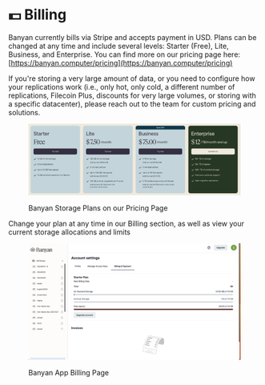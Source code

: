 # 💵 Billing

Banyan currently bills via Stripe and accepts payment in USD. Plans can be changed at any time and include several levels: Starter (Free), Lite, Business, and Enterprise. You can find more on our pricing page here:  [https://banyan.computer/pricing](https://banyan.computer/pricing)

If you're storing a very large amount of data, or you need to configure how your replications work (i.e., only hot, only cold, a different number of replications, Filecoin Plus, discounts for very large volumes, or storing with a specific datacenter), please reach out to the team for custom pricing and solutions.

<figure><img src="../.gitbook/assets/Screenshot 2024-03-26 at 4.26.02 PM.png" alt=""><figcaption><p>Banyan Storage Plans on our Pricing Page</p></figcaption></figure>

Change your plan at any time in our Billing section, as well as view your current storage allocations and limits

<figure><img src="../.gitbook/assets/Screenshot 2024-03-26 at 2.25.16 PM.png" alt=""><figcaption><p>Banyan App Billing Page</p></figcaption></figure>
